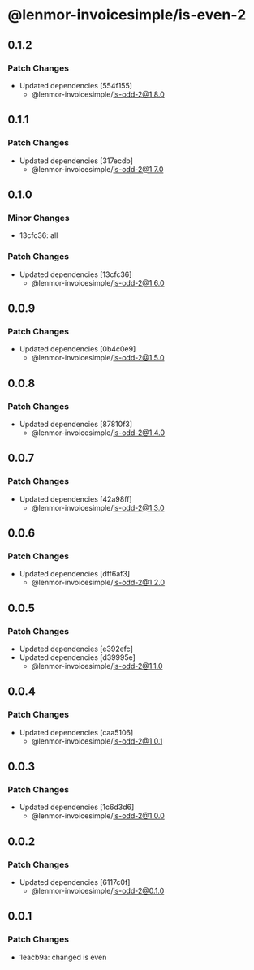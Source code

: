 # @lenmor-invoicesimple/is-even-2

## 0.1.2

### Patch Changes

- Updated dependencies [554f155]
  - @lenmor-invoicesimple/is-odd-2@1.8.0

## 0.1.1

### Patch Changes

- Updated dependencies [317ecdb]
  - @lenmor-invoicesimple/is-odd-2@1.7.0

## 0.1.0

### Minor Changes

- 13cfc36: all

### Patch Changes

- Updated dependencies [13cfc36]
  - @lenmor-invoicesimple/is-odd-2@1.6.0

## 0.0.9

### Patch Changes

- Updated dependencies [0b4c0e9]
  - @lenmor-invoicesimple/is-odd-2@1.5.0

## 0.0.8

### Patch Changes

- Updated dependencies [87810f3]
  - @lenmor-invoicesimple/is-odd-2@1.4.0

## 0.0.7

### Patch Changes

- Updated dependencies [42a98ff]
  - @lenmor-invoicesimple/is-odd-2@1.3.0

## 0.0.6

### Patch Changes

- Updated dependencies [dff6af3]
  - @lenmor-invoicesimple/is-odd-2@1.2.0

## 0.0.5

### Patch Changes

- Updated dependencies [e392efc]
- Updated dependencies [d39995e]
  - @lenmor-invoicesimple/is-odd-2@1.1.0

## 0.0.4

### Patch Changes

- Updated dependencies [caa5106]
  - @lenmor-invoicesimple/is-odd-2@1.0.1

## 0.0.3

### Patch Changes

- Updated dependencies [1c6d3d6]
  - @lenmor-invoicesimple/is-odd-2@1.0.0

## 0.0.2

### Patch Changes

- Updated dependencies [6117c0f]
  - @lenmor-invoicesimple/is-odd-2@0.1.0

## 0.0.1

### Patch Changes

- 1eacb9a: changed is even
